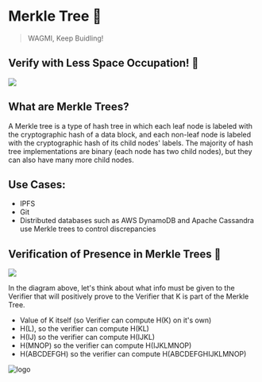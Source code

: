 # Merkle Tree :deciduous_tree:
> WAGMI, Keep Buidling!

## Verify with Less Space Occupation! :floppy_disk:

![](https://miro.medium.com/max/1400/0*aOKIp5OPJoSSx0Qa.png)

## What are Merkle Trees?

A Merkle tree is a type of hash tree in which each leaf node is labeled with the cryptographic hash of a data block, and each non-leaf node is labeled with the cryptographic hash of its child nodes' labels. The majority of hash tree implementations are binary (each node has two child nodes), but they can also have many more child nodes.

## Use Cases:

* IPFS
* Git
* Distributed databases such as AWS DynamoDB and Apache Cassandra use Merkle trees to control discrepancies

## Verification of Presence in Merkle Trees :mag_right:

![](https://miro.medium.com/max/1400/1*gp9RaSxleAb3f9uZngpl3A.png)

In the diagram above, let's think about what info must be given to the Verifier that will positively prove to the Verifier that K is part of the Merkle Tree.

* Value of K itself (so Verifier can compute H(K) on it's own)
* H(L), so the verifier can compute H(KL)
* H(IJ) so the verifier can compute H(IJKL)
* H(MNOP) so the verifier can compute H(IJKLMNOP)
* H(ABCDEFGH) so the verifier can compute H(ABCDEFGHIJKLMNOP)

![logo](https://i.imgur.com/nDe4iYS.png)


<!-- Markdown link & img dfn's -->
[wiki]:  https://www.learnweb3.io/tracks/senior
